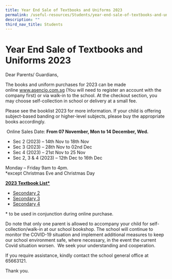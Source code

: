 ```yaml
---
title: Year End Sale of Textbooks and Uniforms 2023
permalink: /useful-resources/Students/year-end-sale-of-textbooks-and-uniforms-2023/
description: ""
third_nav_title: Students
---
```

# Year End Sale of Textbooks and Uniforms 2023

Dear Parents/ Guardians,

The books and uniform purchases for 2023 can be made online <a href="http://www.asencio.com.sg//" target="_blank">www.asencio.com.sg</a> (You will need to register an account with the company first) or via walk-in to the school. At the checkout section, you may choose self-collection in school or delivery at a small fee.

Please see the booklist 2023 for more information. If your child is offering subject-based banding or higher-level subjects, please buy the appropriate books accordingly.

 Online Sales Date: **From 07 November, Mon to 14 December, Wed.**

*   Sec 2 (2023) – 14th Nov to 18th Nov
*   Sec 3 (2023) – 28th Nov to 02nd Dec
*   Sec 4 (2023) – 21st Nov to 25 Nov
*   Sec 2, 3 & 4 (2023) – 12th Dec to 16th Dec

Monday – Friday 9am to 4pm.  
\*except Christmas Eve and Christmas Day

<b><u>2023 Textbook List*</u></b>

*   <a href="/files/Useful%20Resources/Students/2023%20end%20Textbooks%20&%20Uniforms/Bukit%20Batok%20Secondary%20School%20Booklist%202023%20S2.pdf" target="_blank">Secondary 2</a>
*   <a href="/files/Useful%20Resources/Students/2023%20Textbook%20and%20uniform%20list/Bukit%20Batok%20Secondary%20School%20Booklist%202023%20S3.pdf" target="_blank">Secondary 3</a>
*   <a href="/files/Useful%20Resources/Students/2023%20Textbook%20and%20uniform%20list/Bukit%20Batok%20Secondary%20School%20Booklist%202023%20S4.pdf" target="_blank">Secondary 4</a>

\* to be used in conjunction during online purchase.

Do note that only one parent is allowed to accompany your child for self-collection/walk-in at our school bookshop. The school will continue to monitor the COVID-19 situation and implement additional measures to keep our school environment safe, where necessary, in the event the current Covid situation worsen.  We seek your understanding and cooperation.

If you require assistance, kindly contact the school general office at 65663121.

Thank you.